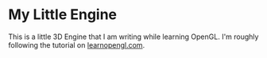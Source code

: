 # My Little Engine

This is a little 3D Engine that I am writing while learning OpenGL. I'm roughly following the tutorial on [learnopengl.com](https://learnopengl.com).